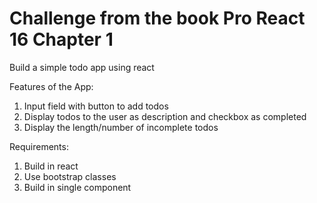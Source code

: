 # Challenge from the book Pro React 16 Chapter 1
Build a simple todo app using react

Features of the App:
1. Input field with button to add todos 
2. Display todos to the user as description and checkbox as completed
3. Display the length/number of incomplete todos

Requirements:
1. Build in react
2. Use bootstrap classes 
3. Build in single component
